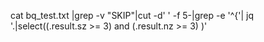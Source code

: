 cat bq_test.txt |grep -v "SKIP"|cut -d' ' -f 5-|grep -e '^{'| jq '.|select((.result.sz >= 3) and (.result.nz >= 3) )'
